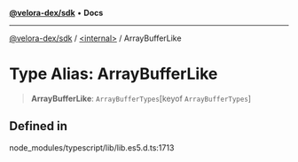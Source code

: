 [**@velora-dex/sdk**](../../README.md) • **Docs**

***

[@velora-dex/sdk](../../globals.md) / [\<internal\>](../README.md) / ArrayBufferLike

# Type Alias: ArrayBufferLike

> **ArrayBufferLike**: `ArrayBufferTypes`\[keyof `ArrayBufferTypes`\]

## Defined in

node\_modules/typescript/lib/lib.es5.d.ts:1713
